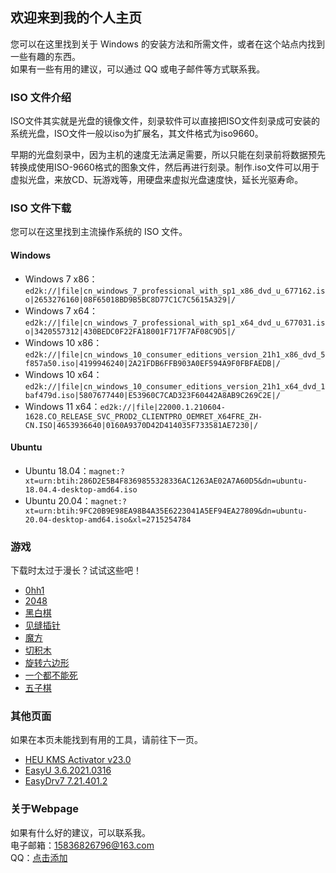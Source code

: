## 欢迎来到我的个人主页

您可以在这里找到关于 Windows 的安装方法和所需文件，或者在这个站点内找到一些有趣的东西。  
如果有一些有用的建议，可以通过 QQ 或电子邮件等方式联系我。


### ISO 文件介绍

ISO文件其实就是光盘的镜像文件，刻录软件可以直接把ISO文件刻录成可安装的系统光盘，ISO文件一般以iso为扩展名，其文件格式为iso9660。

早期的光盘刻录中，因为主机的速度无法满足需要，所以只能在刻录前将数据预先转换成使用ISO-9660格式的图象文件，然后再进行刻录。制作.iso文件可以用于虚拟光盘，来放CD、玩游戏等，用硬盘来虚拟光盘速度快，延长光驱寿命。


### ISO 文件下载

您可以在这里找到主流操作系统的 ISO 文件。

#### Windows

- Windows 7 x86：`ed2k://|file|cn_windows_7_professional_with_sp1_x86_dvd_u_677162.iso|2653276160|08F65018BD9B5BC8D77C1C7C5615A329|/`  
- Windows 7 x64：`ed2k://|file|cn_windows_7_professional_with_sp1_x64_dvd_u_677031.iso|3420557312|430BEDC0F22FA18001F717F7AF08C9D5|/`  
- Windows 10 x86：`ed2k://|file|cn_windows_10_consumer_editions_version_21h1_x86_dvd_5f857a50.iso|4199946240|2A21FDB6FFB903A0EF594A9F0FBFAEDB|/`  
- Windows 10 x64：`ed2k://|file|cn_windows_10_consumer_editions_version_21h1_x64_dvd_1baf479d.iso|5807677440|E53960C7CAD323F60442A8AB9C269C2E|/`  
- Windows 11 x64：`ed2k://|file|22000.1.210604-1628.CO_RELEASE_SVC_PROD2_CLIENTPRO_OEMRET_X64FRE_ZH-CN.ISO|4653936640|0160A9370D42D414035F733581AE7230|/`

#### Ubuntu

- Ubuntu 18.04：`magnet:?xt=urn:btih:286D2E5B4F8369855328336AC1263AE02A7A60D5&dn=ubuntu-18.04.4-desktop-amd64.iso`
- Ubuntu 20.04：`magnet:?xt=urn:btih:9FC20B9E98EA98B4A35E6223041A5EF94EA27809&dn=ubuntu-20.04-desktop-amd64.iso&xl=2715254784`

### 游戏

下载时太过于漫长？试试这些吧！

- [0hh1](./game/0)  
- [2048](./game/1)  
- [黑白棋](./game/2)  
- [见缝插针](./game/3)  
- [魔方](./game/4)  
- [切积木](./game/5)  
- [旋转六边形](./game/6)  
- [一个都不能死](./game/7)
- [五子棋](./game/8)


### 其他页面

如果在本页未能找到有用的工具，请前往下一页。

- [HEU KMS Activator v23.0](./archives/heu-kms-activator)  
- [EasyU 3.6.2021.0316](./archives/eu)
- [EasyDrv7 7.21.401.2](./archives/ed)


### 关于Webpage

如果有什么好的建议，可以联系我。  
电子邮箱：15836826796@163.com  
QQ：[点击添加](./qq/Index.html)
